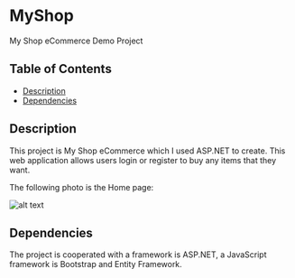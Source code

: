 # MyShop
My Shop eCommerce Demo Project

## Table of Contents

* [Description](#Description)
* [Dependencies](#Dependencies)

## Description

This project is My Shop eCommerce which I used ASP.NET to create. This web application allows users login or register to buy any items that they want. 

The following photo is the Home page:

![alt text](images/screenshot.PNG)

## Dependencies

The project is cooperated with a framework is ASP.NET, a JavaScript framework is Bootstrap and Entity Framework.
